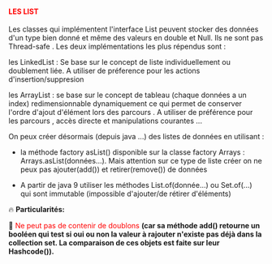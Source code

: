 #### <font color=red> LES LIST  </font>

Les classes qui implémentent l'interface List<E> peuvent stocker des données
d'un type bien donné et même des valeurs en double et Null. Ils ne sont pas Thread-safe .
Les deux implémentations les plus répendus sont :

les LinkedList<E> : Se base sur le concept de liste individuellement ou doublement liée.
A utiliser de préference pour les actions d'insertion/suppresion

les ArrayList<E> : se base sur le concept de tableau (chaque données a un index) redimensionnable dynamiquement
ce qui permet de conserver l'ordre d'ajout d'élément lors des parcours .
A utiliser de préférence pour les parcours , accès directe et manipulations courantes ...

On peux créer désormais (depuis java ...) des listes de données en utilisant :

- 	la méthode factory asList() disponible sur la classe factory Arrays : Arrays.asList(données...). 
Mais attention sur ce type de liste créer on ne peux pas ajouter(add()) et retirer(remove()) de données 

-	A partir de java 9 utiliser les méthodes List.of(donnée...) ou Set.of(...) qui sont
immutable (impossible d'ajouter/de rétirer d'éléments)	




🔥 <b>Particularités:</b>

🚀 <font color=red>Ne peut pas de contenir de doublons </font> <b>(car sa méthode add() retourne un booléen qui test si oui ou non la valeur à
rajouter n'existe pas déjà dans la collection set. La comparaison de ces objets est faite sur leur Hashcode()).</b>
